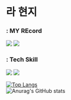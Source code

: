 # 라 현지

<p align="center">
  
### : MY REcord 
<a href="https://velog.io/@rachaz"><img src="https://img.shields.io/badge/velog-20C997?style=flat&logo=velog&logoColor=white"/></a>
<a href="http://www.instagram.com/wasitright/?next=%2F"><img src="https://img.shields.io/badge/instagram-E4405F?style=flat-square&logo=instagram&logoColor=white"/></a> 


### : Tech Skill
<p><img src="https://img.shields.io/badge/Java-007396?style=flat&logo=Java&logoColor=white"/>
<img src="https://img.shields.io/badge/spring-6DB33F?style=flat&logo=Spring&logoColor=white"/></p>


<p>

[![Top Langs](https://github-readme-stats-sigma-five.vercel.app/api/top-langs/?username=raxchaz&layout=compact&theme=vue)](https://github.com/anuraghazra/github-readme-stats)
<br>
![Anurag's GitHub stats](https://github-readme-stats-sigma-five.vercel.app/api?username=raxchaz&show_icons=true&theme=vue)

   

</p>


